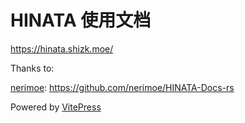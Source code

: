 # HINATA 使用文档

<https://hinata.shizk.moe/>

Thanks to:

[nerimoe](https://github.com/nerimoe):
    <https://github.com/nerimoe/HINATA-Docs-rs>

Powered by [VitePress](https://github.com/vuejs/vitepress)
